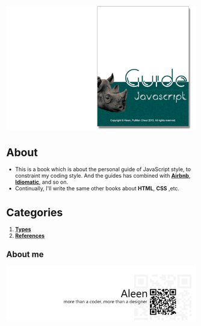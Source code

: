 <img src="./cover_read.jpg">

# About
- This is a book which is about the personal guide of JavaScript style, to constraint my coding style. And the guides has combined with [**Airbnb**](https://github.com/airbnb/javascript#types), [**Idiomatic**](https://github.com/rwaldron/idiomatic.js), and so on.
- Continually, I'll write the same other books about **HTML**, **CSS** ,etc.

# Categories
1. [**Types**](./types/types.md)
2. [**References**](./references/references.md)

## About me
<a href="http://aleen42.github.io/" target="_blank" ><img src="./pic/tail.gif"></a>
